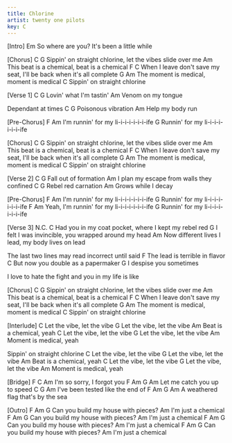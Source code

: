 ```yaml
---
title: Chlorine
artist: twenty one pilots
key: C
---
```

 
[Intro]
                                     Em
So where are you? It's been a little while
 
 
[Chorus]
                        C                              G
Sippin' on straight chlorine, let the vibes slide over me
                       Am
This beat is a chemical, beat is a chemical
                           F                                   C
When I leave don't save my seat, I'll be back when it's all complete
                     G                   Am
The moment is medical, moment is medical
                        C
Sippin' on straight chlorine
 
 
[Verse 1]
C                  G
   Lovin' what I'm tastin'
Am
   Venom on my tongue
 
   Dependant at times
C               G
   Poisonous vibration
Am
   Help my body run
 
 
[Pre-Chorus]
                   F              Am
I'm runnin' for my li-i-i-i-i-i-i-ife
               G
Runnin' for my li-i-i-i-i-i-i-ife
 
 
[Chorus]
                        C                              G
Sippin' on straight chlorine, let the vibes slide over me
                       Am
This beat is a chemical, beat is a chemical
                           F                                   C
When I leave don't save my seat, I'll be back when it's all complete
                     G                   Am
The moment is medical, moment is medical
                        C
Sippin' on straight chlorine
 
 
[Verse 2]
C                 G
   Fall out of formation
Am
   I plan my escape from walls they confined
C               G
   Rebel red carnation
Am
   Grows while I decay
 
 
[Pre-Chorus]
                   F              Am
I'm runnin' for my li-i-i-i-i-i-i-ife
               G
Runnin' for my li-i-i-i-i-i-i-ife
                         F              Am
Yeah, I'm runnin' for my li-i-i-i-i-i-i-ife
               G
Runnin' for my li-i-i-i-i-i-i-ife
 
 
[Verse 3]
N.C.          C
Had you in my coat pocket, where I kept my rebel red
  G
I felt I was invincible, you wrapped around my head
              Am
Now different lives I lead, my body lives on lead
 
The last two lines may read incorrect until said
            F
The lead is terrible in flavor
            C
But now you double as a papermaker
  G
I despise you sometimes
 
I love to hate the fight and you in my life is like
 
 
[Chorus]
                        C                              G
Sippin' on straight chlorine, let the vibes slide over me
                       Am
This beat is a chemical, beat is a chemical
                           F                                   C
When I leave don't save my seat, I'll be back when it's all complete
                     G                   Am
The moment is medical, moment is medical
                        C
Sippin' on straight chlorine
 
 
[Interlude]
C
   Let the vibe, let the vibe
G
   Let the vibe, let the vibe
Am
   Beat is a chemical, yeah
C
   Let the vibe, let the vibe
G
   Let the vibe, let the vibe
Am
   Moment is medical, yeah
 
   Sippin' on straight chlorine
C
   Let the vibe, let the vibe
G
   Let the vibe, let the vibe
Am
   Beat is a chemical, yeah
C
   Let the vibe, let the vibe
G
   Let the vibe, let the vibe
Am
   Moment is medical, yeah
 
 
[Bridge]
F      C           Am
I'm so sorry, I forgot you
F      Am              G     Am
Let me catch you up to speed
C         G               Am
I've been tested like the end of
  F         Am                 G   Am
A weathered flag that's by the sea
 
 
[Outro]
        F        Am             G
Can you build my house with pieces?
                Am
I'm just a chemical
        F        Am             G
Can you build my house with pieces?
                Am
I'm just a chemical
        F        Am             G
Can you build my house with pieces?
                Am
I'm just a chemical
        F        Am             G
Can you build my house with pieces?
                Am
I'm just a chemical